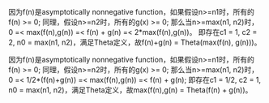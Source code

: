 因为f(n)是asymptotically nonnegative function，如果假设n>=n1时，所有的f(n) >= 0; 同理，假设n>=n2时，所有的g(x) >= 0;
那么当n>=max(n1, n2)时， 0 =< max(f(n),g(n)) =< f(n) + g(n) =< 2*max(f(n),g(n))。
即存在c1 = 1, c2 = 2, n0 = max(n1, n2)，满足Theta定义，故f(n)+g(n) = Theta(max(f(n), g(n)))。


因为f(n)是asymptotically nonnegative function，如果假设n>=n1时，所有的f(n) >= 0; 同理，假设n>=n2时，所有的g(x) >= 0;
那么当n>=max(n1, n2)时， 0 =< 1/2*(f(n)+g(n)) =< max(f(n),g(n)) =< f(n) + g(n);
即存在c1 = 1/2, c2 = 1, n0 = max(n1, n2)，满足Theta定义，故max(f(n),g(n) = Theta(f(n) + g(n))。

